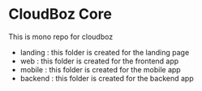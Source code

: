 # CloudBoz Core
This is mono repo for cloudboz
- landing : this folder is created for the landing page
- web : this folder is created for the frontend app
- mobile : this folder is created for the mobile app
- backend : this folder is created for the backend app